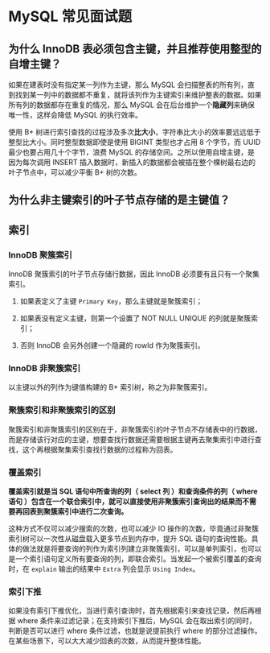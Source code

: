 # MySQL 常见面试题

## 为什么 InnoDB 表必须包含主键，并且推荐使用整型的自增主键？

如果在建表时没有指定某一列作为主键，那么 MySQL 会扫描整表的所有列，直到找到某一列中的数据都不重复，就将该列作为主键索引来维护整表的数据。如果所有列的数据都存在重复的情况，那么 MySQL 会在后台维护一个**隐藏列**来确保唯一性，这样会降低 MySQL 的执行效率。

使用 B+ 树进行索引查找的过程涉及多次**比大小**，字符串比大小的效率要远远低于整型比大小。同时整型数据即使是使用 BIGINT 类型也才占用 8 个字节，而 UUID 最少也要占用几十个字节，浪费 MySQL 的存储空间。之所以使用自增主键，是因为每次调用 INSERT 插入数据时，新插入的数据都会被插在整个棵树最右边的叶子节点中，可以减少平衡 B+ 树的次数。

## 为什么非主键索引的叶子节点存储的是主键值？

## 索引

### InnoDB 聚簇索引

InnoDB 聚簇索引的叶子节点存储行数据，因此 InnoDB 必须要有且只有一个聚集索引。

1. 如果表定义了主键 `Primary Key`，那么主键就是聚簇索引；

2. 如果表没有定义主键，则第一个设置了 NOT NULL UNIQUE 的列就是聚簇索引；

3. 否则 InnoDB 会另外创建一个隐藏的 rowId 作为聚簇索引。

### InnoDB 非聚簇索引

以主键以外的列作为键值构建的 B+ 索引树，称之为非聚簇索引。

### 聚簇索引和非聚簇索引的区别

聚簇索引和非聚簇索引的区别在于，非聚簇索引的叶子节点不存储表中的行数据，而是存储该行对应的主键，想要查找行数据还需要根据主键再去聚集索引中进行查找，这个再根据聚集索引查找行数据的过程称为回表。

### 覆盖索引

**覆盖索引就是当 SQL 语句中所查询的列（ select 列 ）和查询条件的列（ where 语句 ）包含在一个联合索引中，就可以直接使用非聚簇索引查询出的结果而不需要再回表到聚簇索引中进行二次查询。**

这种方式不仅可以减少搜索的次数，也可以减少 IO 操作的次数，毕竟通过非聚簇索引树可以一次性从磁盘载入更多节点到内存中，提升 SQL 语句的查询性能。具体的做法就是将要查询的列作为索引列建立非聚簇索引，可以是单列索引，也可以是一个索引语句定义所有要查询的列，即联合索引。当发起一个被索引覆盖的查询时，在 `explain` 输出的结果中 `Extra` 列会显示 `Using Index`。

### 索引下推

如果没有索引下推优化，当进行索引查询时，首先根据索引来查找记录，然后再根据 where 条件来过滤记录；在支持索引下推后，MySQL 会在取出索引的同时，判断是否可以进行 where 条件过滤，也就是说提前执行 where 的部分过滤操作。在某些场景下，可以大大减少回表的次数，从而提升整体性能。
